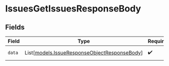 # IssuesGetIssuesResponseBody


## Fields

| Field                                                                                        | Type                                                                                         | Required                                                                                     | Description                                                                                  |
| -------------------------------------------------------------------------------------------- | -------------------------------------------------------------------------------------------- | -------------------------------------------------------------------------------------------- | -------------------------------------------------------------------------------------------- |
| `data`                                                                                       | List[[models.IssueResponseObjectResponseBody](../models/issueresponseobjectresponsebody.md)] | :heavy_check_mark:                                                                           | List of issues.                                                                              |